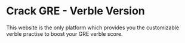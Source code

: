 # Crack GRE - Verble Version

This website is the only platform which provides you the customizable verble practise to boost your GRE verble score.
